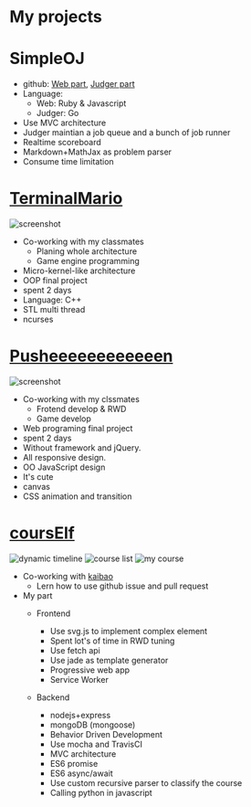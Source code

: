 My projects
===

# SimpleOJ
- github: [Web part](https://github.com/NUKCSIE110/SimpleOj_Web), [Judger part](https://github.com/NUKCSIE110/SimpleOj_Judger)
- Language:
    - Web: Ruby & Javascript
    - Judger: Go
- Use MVC architecture
- Judger maintian a job queue and a bunch of job runner
- Realtime scoreboard
- Markdown+MathJax as problem parser
- Consume time limitation

# [TerminalMario](https://github.com/ifTNT/TerminalMario)
![screenshot](https://i.imgur.com/lTjdOwP.png)
- Co-working with my classmates
    - Planing whole architecture
    - Game engine programming
- Micro-kernel-like architecture
- OOP final project
- spent 2 days
- Language: C++
- STL multi thread
- ncurses

# [Pusheeeeeeeeeeeen](https://github.com/ifTNT/Pusheeeeeeeeeeeen)
![screenshot](https://i.imgur.com/2mXsoPSg.png)
- Co-working with my clssmates
    - Frotend develop & RWD
    - Game develop
- Web programing final project
- spent 2 days
- Without framework and jQuery.
- All responsive design.
- OO JavaScript design
- It's cute
- canvas
- CSS animation and transition

# [coursElf](https://github.com/NUKCSIE110/coursElf)
![dynamic timeline](https://i.imgur.com/ndCbCuA.png)
![course list](https://imgur.dcard.tw/8qdIJQf.jpg)
![my course](https://imgur.dcard.tw/QgdG81A.jpg)
- Co-working with [kaibao](https://github.com/kaibaooo)
    - Lern how to use github issue and pull request
- My part
    - Frontend
        - Use svg.js to implement complex element
        - Spent lot's of time in RWD tuning
        - Use fetch api
        - Use jade as template generator
        - Progressive web app
        - Service Worker

    - Backend
        - nodejs+express
        - mongoDB (mongoose)
        - Behavior Driven Development
        - Use mocha and TravisCI
        - MVC architecture
        - ES6 promise
        - ES6 async/await
        - Use custom recursive parser to classify the course
        - Calling python in javascript